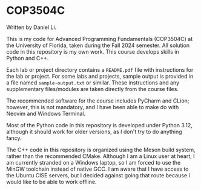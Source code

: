 # COP3504C

Written by Daniel Li.

This is my code for Advanced Programming Fundamentals (COP3504C) at the
University of Florida, taken during the Fall 2024 semester. All solution code in
this repository is my own work. This course develops skills in Python and C++.

Each lab or project directory contains a `README.pdf` file with instructions for
the lab or project. For some labs and projects, sample output is provided in a
file named `sample-output.txt` or similar. These instructions and any
supplementary files/modules are taken directly from the course files.

The recommended software for the course includes PyCharm and CLion; however,
this is not mandatory, and I have been able to make do with Neovim and Windows
Terminal.

Most of the Python code in this repository is developed under Python 3.12,
although it should work for older versions, as I don't try to do anything fancy.

The C++ code in this repository is organized using the Meson build system,
rather than the recommended CMake. Although I am a Linux user at heart, I am
currently stranded on a Windows laptop, so I am forced to use the MinGW
toolchain instead of native GCC. I am aware that I have access to the Ubuntu
CISE servers, but I decided against going that route because I would like to be
able to work offline.

